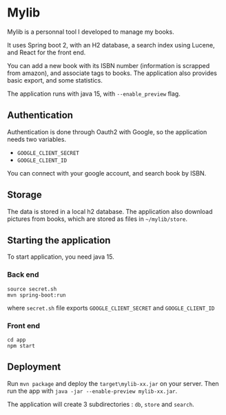 # Mylib
Mylib is a personnal tool I developed to manage my books.

It uses Spring boot 2, with an H2 database, a search index using Lucene, and React for the front end.

You can add a new book with its ISBN number (information is scrapped from amazon), and associate tags to books.
The application also provides basic export, and some statistics. 

The application runs with java 15, with `--enable_preview` flag.

## Authentication
Authentication is done through Oauth2 with Google, so the application needs two variables.
- `GOOGLE_CLIENT_SECRET`
- `GOOGLE_CLIENT_ID`        

You can connect with your google account, and search book by ISBN.

## Storage
The data is stored in a local h2 database. 
The application also download pictures from books, which are stored as files in `~/mylib/store`.

## Starting the application
To start application, you need java 15.

### Back end
```
source secret.sh
mvn spring-boot:run
```

where `secret.sh` file exports `GOOGLE_CLIENT_SECRET` and `GOOGLE_CLIENT_ID`

### Front end
```
cd app
npm start
```

## Deployment
Run `mvn package` and deploy the `target\mylib-xx.jar` on your server.
Then run the app with `java -jar --enable-preview mylib-xx.jar`.

The application will create 3 subdirectories : `db`, `store` and `search`.


